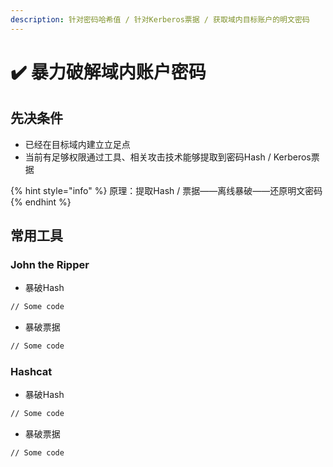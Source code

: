 ```yaml
---
description: 针对密码哈希值 / 针对Kerberos票据 / 获取域内目标账户的明文密码
---
```


# ✔️ 暴力破解域内账户密码

## 先决条件

* 已经在目标域内建立立足点
* 当前有足够权限通过工具、相关攻击技术能够提取到密码Hash / Kerberos票据

{% hint style="info" %}
原理：提取Hash / 票据——离线暴破——还原明文密码
{% endhint %}

## 常用工具

### John the Ripper

* 暴破Hash

```bash
// Some code
```

* 暴破票据

```bash
// Some code
```

### Hashcat

* 暴破Hash

```bash
// Some code
```

* 暴破票据

```bash
// Some code
```

